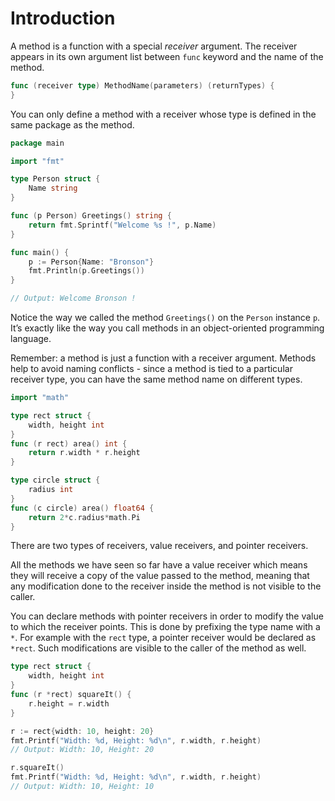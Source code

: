 # Introduction

A method is a function with a special _receiver_ argument. The receiver appears in its own argument list between `func` keyword and the name of the method.

```go
func (receiver type) MethodName(parameters) (returnTypes) {
}
```

You can only define a method with a receiver whose type is defined in the same package as the method.

```go
package main

import "fmt"

type Person struct {
	Name string
}

func (p Person) Greetings() string {
	return fmt.Sprintf("Welcome %s !", p.Name)
}

func main() {
	p := Person{Name: "Bronson"}
	fmt.Println(p.Greetings())
}

// Output: Welcome Bronson !
```

Notice the way we called the method `Greetings()` on the `Person` instance `p`.
It’s exactly like the way you call methods in an object-oriented programming language.

Remember: a method is just a function with a receiver argument.
Methods help to avoid naming conflicts - since a method is tied to a particular receiver type, you can have the same method name on different types.

```go
import "math"

type rect struct {
	width, height int
}
func (r rect) area() int {
	return r.width * r.height
}

type circle struct {
	radius int
}
func (c circle) area() float64 {
	return 2*c.radius*math.Pi
}
```

There are two types of receivers, value receivers, and pointer receivers.

All the methods we have seen so far have a value receiver which means they will receive a copy of the value passed to the method, meaning that any modification done to the receiver inside the method is not visible to the caller.

You can declare methods with pointer receivers in order to modify the value to which the receiver points.
This is done by prefixing the type name with a `*`.
For example with the `rect` type, a pointer receiver would be declared as `*rect`.
Such modifications are visible to the caller of the method as well.

```go
type rect struct {
	width, height int
}
func (r *rect) squareIt() {
	r.height = r.width
}

r := rect{width: 10, height: 20}
fmt.Printf("Width: %d, Height: %d\n", r.width, r.height)
// Output: Width: 10, Height: 20

r.squareIt()
fmt.Printf("Width: %d, Height: %d\n", r.width, r.height)
// Output: Width: 10, Height: 10
```
